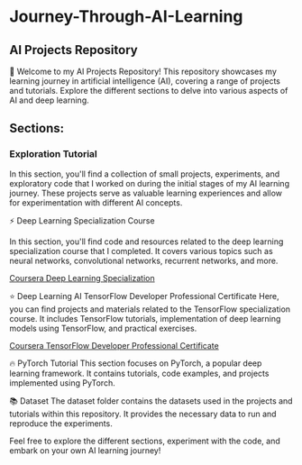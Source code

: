 # Journey-Through-AI-Learning
## AI Projects Repository

🌟 Welcome to my AI Projects Repository! This repository showcases my learning journey in artificial intelligence (AI), covering a range of projects and tutorials. Explore the different sections to delve into various aspects of AI and deep learning.

## Sections:

### Exploration Tutorial
In this section, you'll find a collection of small projects, experiments, and exploratory code that I worked on during the initial stages of my AI learning journey. These projects serve as valuable learning experiences and allow for experimentation with different AI concepts.

⚡️ Deep Learning Specialization Course

In this section, you'll find code and resources related to the deep learning specialization course that I completed. It covers various topics such as neural networks, convolutional networks, recurrent networks, and more.

[Coursera Deep Learning Specialization](https://www.coursera.org/specializations/deep-learning)

⭐️ Deep Learning AI TensorFlow Developer Professional Certificate
Here, you can find projects and materials related to the TensorFlow specialization course. It includes TensorFlow tutorials, implementation of deep learning models using TensorFlow, and practical exercises.

[Coursera TensorFlow Developer Professional Certificate](https://www.coursera.org/professional-certificates/tensorflow-in-practice)

🔥 PyTorch Tutorial
This section focuses on PyTorch, a popular deep learning framework. It contains tutorials, code examples, and projects implemented using PyTorch.

📚 Dataset
The dataset folder contains the datasets used in the projects and tutorials within this repository. It provides the necessary data to run and reproduce the experiments.

Feel free to explore the different sections, experiment with the code, and embark on your own AI learning journey!




